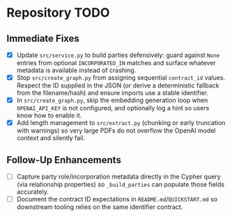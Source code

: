 # Repository TODO

## Immediate Fixes
- [x] Update `src/service.py` to build parties defensively: guard against `None` entries from optional `INCORPORATED_IN` matches and surface whatever metadata is available instead of crashing.
- [x] Stop `src/create_graph.py` from assigning sequential `contract_id` values. Respect the ID supplied in the JSON (or derive a deterministic fallback from the filename/hash) and ensure imports use a stable identifier.
- [x] In `src/create_graph.py`, skip the embedding generation loop when `OPENAI_API_KEY` is not configured, and optionally log a hint so users know how to enable it.
- [x] Add length management to `src/extract.py` (chunking or early truncation with warnings) so very large PDFs do not overflow the OpenAI model context and silently fail.

## Follow-Up Enhancements
- [ ] Capture party role/incorporation metadata directly in the Cypher query (via relationship properties) so `_build_parties` can populate those fields accurately.
- [ ] Document the contract ID expectations in `README.md`/`QUICKSTART.md` so downstream tooling relies on the same identifier contract.
